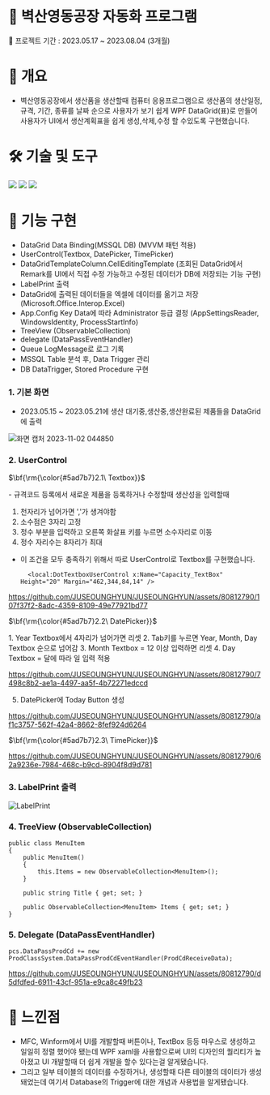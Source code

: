 # 📛 벽산영동공장 자동화 프로그램
📍 프로젝트 기간 : 2023.05.17 ~ 2023.08.04 (3개월)


# 📌 개요
- 벽산영동공장에서 생산품을 생산할때 컴퓨터 응용프로그램으로 생산품의 생산일정, 규격, 기간, 종류를 날짜 순으로 사용자가 보기 쉽게 WPF DataGrid(표)로 만들어 사용자가 UI에서 생산계획표을 쉽게 생성,삭제,수정 할 수있도록 구현했습니다.

# 🛠️ 기술 및 도구
<img src="https://img.shields.io/badge/C Sharp-239120?style=flat-square&logo=C Sharp&logoColor=white"/> <img src="https://img.shields.io/badge/Microsoft SQL Server-CC2927?style=flat-square&logo=Microsoft SQL Server&logoColor=white"/> <img src="https://img.shields.io/badge/WPF-40AEF0?style=flat-square&logo=WPF&logoColor=white"/>

# 🎏 기능 구현
- DataGrid Data Binding(MSSQL DB) (MVVM 패턴 적용)
- UserControl(Textbox, DatePicker, TimePicker)
- DataGridTemplateColumn.CellEditingTemplate (조회된 DataGrid에서 Remark를 UI에서 직접 수정 가능하고 수정된 데이터가 DB에 저장되는 기능 구현)
- LabelPrint 출력
- DataGrid에 출력된 데이터들을 엑셀에 데이터를 옮기고 저장 (Microsoft.Office.Interop.Excel)
- App.Config Key Data에 따라 Administrator 등급 결정 (AppSettingsReader, WindowsIdentity, ProcessStartInfo)
- TreeView (ObservableCollection)
- delegate (DataPassEventHandler)
- Queue LogMessage로 로그 기록 
- MSSQL Table 분석 후, Data Trigger 관리
- DB DataTrigger, Stored Procedure 구현

### 1. 기본 화면
- 2023.05.15 ~ 2023.05.21에 생산 대기중,생산중,생산완료된 제품들을 DataGrid에 출력

![화면 캡처 2023-11-02 044850](https://github.com/JUSEOUNGHYUN/JUSEOUNGHYUN/assets/80812790/e59764ca-cf24-4eb3-baf6-03262c3e8648)

### 2. UserControl
<p>$\bf{\rm{\color{#5ad7b7}2.1\ Textbox}}$</p>
- 규격코드 등록에서 새로운 제품을 등록하거나 수정할때 생산성을 입력할때

1. 천자리가 넘어가면 ','가 생겨야함
2. 소수점은 3자리 고정
3. 정수 부분을 입력하고 오른쪽 화살표 키를 누르면 소수자리로 이동
4. 정수 자리수는 8자리가 최대

- 이 조건을 모두 충족하기 위해서 따로 UserControl로 Textbox를 구현했습니다.

        <local:DotTextboxUserControl x:Name="Capacity_TextBox" Height="20" Margin="462,344,84,14" />

https://github.com/JUSEOUNGHYUN/JUSEOUNGHYUN/assets/80812790/107f37f2-8adc-4359-8109-49e77921bd77

<p>$\bf{\rm{\color{#5ad7b7}2.2\ DatePicker}}$</p>
1. Year Textbox에서 4자리가 넘어가면 리셋
2. Tab키를 누르면 Year, Month, Day Textbox 순으로 넘어감
3. Month Textbox = 12 이상 입력하면 리셋
4. Day Textbox = 달에 따라 일 입력 적용

https://github.com/JUSEOUNGHYUN/JUSEOUNGHYUN/assets/80812790/7498c8b2-ae1a-4497-aa5f-4b72271edccd

5. DatePicker에 Today Button 생성

https://github.com/JUSEOUNGHYUN/JUSEOUNGHYUN/assets/80812790/af1c3757-562f-42a4-8662-8fef924d6264

<p>$\bf{\rm{\color{#5ad7b7}2.3\ TimePicker}}$</p>

https://github.com/JUSEOUNGHYUN/JUSEOUNGHYUN/assets/80812790/62a9236e-7984-468c-b9cd-8904f8d9d781

### 3. LabelPrint 출력

![LabelPrint](https://github.com/JUSEOUNGHYUN/JUSEOUNGHYUN/assets/80812790/7929c475-1270-4cb6-8b73-9765a8e764b5)

### 4. TreeView (ObservableCollection) 
    public class MenuItem
    {
        public MenuItem()
        {
            this.Items = new ObservableCollection<MenuItem>();
        }
    
        public string Title { get; set; }
    
        public ObservableCollection<MenuItem> Items { get; set; }
    }

### 5. Delegate (DataPassEventHandler) 

    pcs.DataPassProdCd += new ProdClassSystem.DataPassProdCdEventHandler(ProdCdReceiveData);

https://github.com/JUSEOUNGHYUN/JUSEOUNGHYUN/assets/80812790/d5dfdfed-6911-43cf-951a-e9ca8c49fb23


# 💬 느낀점
- MFC, Winform에서 UI를 개발할때 버튼이나, TextBox 등등 마우스로 생성하고 일일히 정렬 했어야 됐는데 WPF xaml을 사용함으로써 UI의 디자인의 퀄리티가 높아졌고 UI 개발할때 더 쉽게 개발을 할수 있다는걸 알게됐습니다.
- 그리고 일부 테이블의 데이터를 수정하거나, 생성할때 다른 테이블의 데이터가 생성돼었는데 
여기서 Database의 Trigger에 대한 개념과 사용법을 알게됐습니다.
